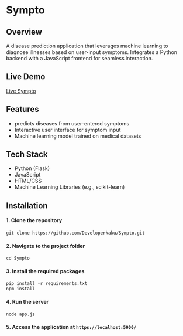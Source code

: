 ﻿# Sympto

## Overview
A disease prediction application that leverages machine learning to diagnose illnesses based on user-input symptoms. Integrates a Python backend with a JavaScript frontend for seamless interaction.

## Live Demo
[Live Sympto](https://developerkaku.github.io/sympto)

## Features
- predicts diseases from user-entered symptoms
- Interactive user interface for symptom input
- Machine learning model trained on medical datasets

## Tech Stack
- Python (Flask)
- JavaScript
- HTML/CSS
- Machine Learning Libraries (e.g., scikit-learn)

## Installation

#### 1. Clone the repository
```
git clone https://github.com/Developerkaku/Sympto.git
```
#### 2. Navigate to the project folder
```
cd Sympto
```
#### 3. Install the required packages
```
pip install -r requirements.txt
npm install
```
#### 4. Run the server
```
node app.js
```
#### 5. Access the application at `https://localhost:5000/`
